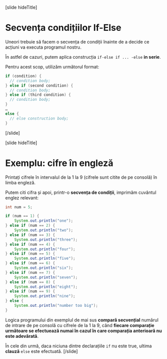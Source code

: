 [slide hideTitle]

# Secvența condițiilor If-Else 
Uneori trebuie să facem o secvența de condiții înainte de a decide ce acțiuni va executa programul nostru.

În astfel de cazuri, putem aplica construcția `if-else if ... -else` **in serie**.

Pentru acest scop, utilizăm următorul format:
```java
if (condition) {
  // condition body;
} else if (second condition) {
  // condition body;
} else if (third condition) {
  // condition body;
}
…
else {
  // else construction body;
}
```
[/slide]

[slide hideTitle]
# Exemplu: cifre în engleză

Printați cifrele în intervalul de la 1 la 9 (cifrele sunt citite de pe consolă) în limba engleză.

Putem citi cifra și apoi, printr-o **secvența de condiții**, imprimăm cuvântul englez relevant:
```java live
int num = 5;

if (num == 1) {
    System.out.println("one");
} else if (num == 2) {
    System.out.println("two");
} else if (num == 3) {
    System.out.println("three");
} else if (num == 4) {
    System.out.println("four");
} else if (num == 5) {
    System.out.println("five");
} else if (num == 6) {
    System.out.println("six");
} else if (num == 7) {
    System.out.println("seven");
} else if (num == 8) {
    System.out.println("eight");
} else if (num == 9) {
    System.out.println("nine");
} else {
    System.out.println("number too big");
}
```

Logica programului din exemplul de mai sus **compară secvențial** numărul de intrare de pe consolă cu cifrele de la 1 la 9, când **fiecare comparație următoare se efectuează numai în cazul în care comparația anterioară nu este adevărată**.

În cele din urmă, daca niciuna dintre declarațiile `if` nu este true, ultima **clauză** `else` este efectuată.
[/slide]